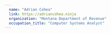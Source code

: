 ```yaml
---
  name: "Adrian Cohea"
  link: https://adriancohea.ninja
  organization: "Montana Department of Revenue"
  occupation_title: "Computer Systems Analyst"
---
```

